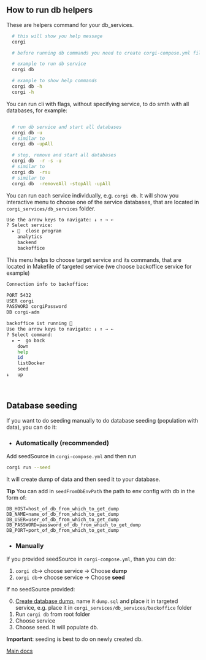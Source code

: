 ## How to run db helpers

These are helpers command for your db_services.

```bash 
  # this will show you help message
  corgi

  # before running db commands you need to create corgi-compose.yml file, add services config there and run corgi init, so that there is db_services folder, that is created

  # example to run db service
  corgi db

  # example to show help commands
  corgi db -h
  corgi -h
```


You can run cli with flags, without specifying service, to do smth with all databases, for example:

```bash 

  # run db service and start all databases
  corgi db -u
  # similar to
  corgi db -upAll

  # stop, remove and start all databases 
  corgi db  -r -s -u
  # similar to
  corgi db  -rsu
  # similar to
  corgi db  -removeAll -stopAll -upAll
```

You can run each service individually, e.g. `corgi db`. It will show you interactive menu to choose one of the service databases, that are located in `corgi_services/db_services` folder.

```bash 
Use the arrow keys to navigate: ↓ ↑ → ← 
? Select service: 
  ▸ 🛑  close program
    analytics
    backend
    backoffice
```

This menu helps to choose target service and its commands, that are located in Makefile of targeted service (we choose backoffice service for example)

```bash 
Connection info to backoffice:

PORT 5432
USER corgi
PASSWORD corgiPassword
DB corgi-adm

backoffice ist running 🔴
Use the arrow keys to navigate: ↓ ↑ → ← 
? Select command: 
  ▸ ⬅️  go back
    down
    help
    id
    listDocker
    seed
↓   up
```

</br>

## Database seeding

If you want to do seeding manually to do database seeding (population with data), you can do it:

- ### Automatically (**recommended**)

Add seedSource in ```corgi-compose.yml``` and then run

```bash 
corgi run --seed
```
It will create dump of data and then seed it to your database.

**Tip** You can add in ```seedFromDbEnvPath``` the path to env config with db in the form of:
``` 
DB_HOST=host_of_db_from_which_to_get_dump
DB_NAME=name_of_db_from_which_to_get_dump
DB_USER=user_of_db_from_which_to_get_dump
DB_PASSWORD=password_of_db_from_which_to_get_dump
DB_PORT=port_of_db_from_which_to_get_dump
```

- ### Manually

If you provided seedSource in ```corgi-compose.yml```, than you can do:

1. ```corgi db```-> choose service -> Choose **dump**
2. ```corgi db```-> choose service -> Choose **seed**

If no seedSource provided:

0. [Create database dump](./database_dump.md), name it `dump.sql` and place it in targeted service, e.g. place it in `corgi_services/db_services/backoffice` folder
1. Run `corgi db` from root folder
2. Choose service
3. Choose seed. It will populate db.

**Important**: seeding is best to do on newly created db.

[Main docs](../../README.md)